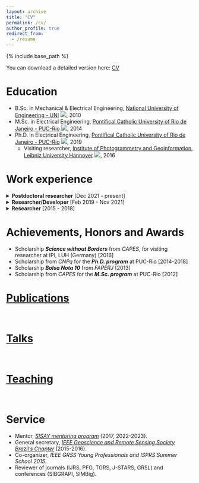 ```yaml
---
layout: archive
title: "CV"
permalink: /cv/
author_profile: true
redirect_from:
  - /resume
---
```


{% include base_path %}

You can download a detailed version here: [CV](/files/Pedro%20Achanccaray%20CV.pdf)

Education
======
* B.Sc. in Mechanical & Electrical Engineering, [National University of Engineering - UNI](https://www.uni.edu.pe/) <img src="https://flagcdn.com/24x18/pe.png">, 2010
* M.Sc. in Electrical Engineering, [Pontifical Catholic University of Rio de Janeiro - PUC-Rio](http://www.puc-rio.br/english/) <img src="https://flagcdn.com/24x18/br.png">, 2014
* Ph.D. in Electrical Engineering, [Pontifical Catholic University of Rio de Janeiro - PUC-Rio](http://www.puc-rio.br/english/) <img src="https://flagcdn.com/24x18/br.png">, 2019
  * Visiting researcher, [Institute of Photogrammetry and Geoinformation](https://www.ipi.uni-hannover.de/en/), [Leibniz University Hannover](https://www.uni-hannover.de/en/) <img  src="https://flagcdn.com/24x18/de.png">, 2016

Work experience
======
<details>
<summary><b>Postdoctoral researcher</b> [Dec 2021 - present]</summary>  
<p>

* [IGP](https://www.tu-braunschweig.de/en/igp), [TUBS](https://www.tu-braunschweig.de/en/) ![](https://flagcdn.com/24x18/de.png)
* Deep learning applied to remote sensing data (aerial and oblique imagery)
* Researcher in Building Heritage Preservation
* Project: [Mass monument industrial hall - C3](https://kulturerbe-konstruktion.de/spp-2255-teilprojekt/mass-monument-industrial-hall-c3/?lang=en), priority program SPP2255 from the [DFG](https://www.dfg.de/en/index.jsp)
* Teaching assistant: [Deep Learning](https://www.tu-braunschweig.de/igp/lehre/master/dl-rs) (Summer Semester)

</p>
</details>

<details>
<summary><b>Researcher/Developer</b> [Feb 2019 - Nov 2021]</summary>  
<p>

* [ICA](https://puc-rio.ai/), [PUC-Rio](http://www.puc-rio.br/english/) ![](https://flagcdn.com/24x18/br.png)
* Deep learning applied to subsea inspection images, videos and seismic data
* Development of deep learning methods for the Oil & Gas industry
* Projects: BIG-OIL, MANNTIS  

</p>
</details>

<details>
<summary><b>Researcher</b> [2015 - 2018]</summary>  
<p>

* [LVC](http://www.lvc.ele.puc-rio.br/wp/), [PUC-Rio](http://www.puc-rio.br/english/) ![](https://flagcdn.com/24x18/br.png)
* Development of public benchmarks for agricultural applications
* Pre-processing of sequences of multitemporal Sentinel-1 images for agricultural monitoring
* Cooperation with the [National Institute for Space Research - INPE](https://www.gov.br/inpe/pt-br)
* Financial support from the [ISPRS Scientific Initiatives](https://www.isprs.org/society/si/SI-2017/default.aspx)
* Projects: [Campo Verde](http://www.dpi.inpe.br/agricultural-database/campoverde/) [2015-2017], [LEM](http://www.dpi.inpe.br/agricultural-database/lem/) [2017-2018]

</p>
</details>

Achievements, Honors and Awards
======
  * Scholarship **_Science without Borders_** from _CAPES_, for visiting researcher at IPI, LUH (Germany) [2016]
  * Scholarship from _CNPq_ for the ***Ph.D. program*** at PUC-Rio [2014-2018]
  * Scholarship ***Bolsa Nota 10*** from *FAPERJ* [2013]
  * Scholarship from *CAPES* for the ***M.Sc. program*** at PUC-Rio [2012]

[Publications](/publications)
======
<br />
  
[Talks](/talks)
======
<br />

[Teaching](/teaching)
======
<br />

Service 
======
* Mentor, [_SISAY mentoring program_](http://sisay-mentores.org/) (2017, 2022-2023).
* General secretary, [_IEEE Geoscience and Remote Sensing Society Brazil’s Chapter_](https://r9.ieee.org/brazil-grss/) (2015-2016).
* Co-organizer, _IEEE GRSS Young Professionals and ISPRS Summer School 2015_.
* Reviewer of journals (IJRS, PFG, TGRS, J-STARS, GRSL) and conferences (SIBGRAPI, SIMBig).
